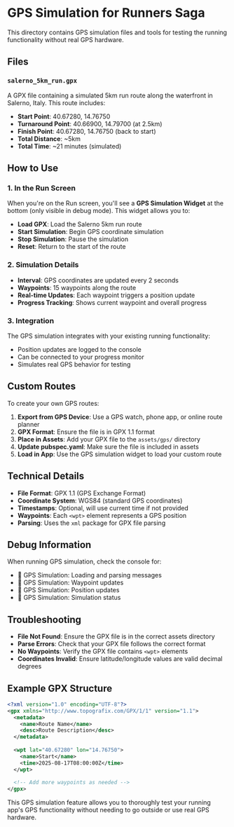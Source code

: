 # GPS Simulation for Runners Saga

This directory contains GPS simulation files and tools for testing the running functionality without real GPS hardware.

## Files

### `salerno_5km_run.gpx`
A GPX file containing a simulated 5km run route along the waterfront in Salerno, Italy. This route includes:
- **Start Point**: 40.67280, 14.76750
- **Turnaround Point**: 40.66900, 14.79700 (at 2.5km)
- **Finish Point**: 40.67280, 14.76750 (back to start)
- **Total Distance**: ~5km
- **Total Time**: ~21 minutes (simulated)

## How to Use

### 1. In the Run Screen
When you're on the Run screen, you'll see a **GPS Simulation Widget** at the bottom (only visible in debug mode). This widget allows you to:

- **Load GPX**: Load the Salerno 5km run route
- **Start Simulation**: Begin GPS coordinate simulation
- **Stop Simulation**: Pause the simulation
- **Reset**: Return to the start of the route

### 2. Simulation Details
- **Interval**: GPS coordinates are updated every 2 seconds
- **Waypoints**: 15 waypoints along the route
- **Real-time Updates**: Each waypoint triggers a position update
- **Progress Tracking**: Shows current waypoint and overall progress

### 3. Integration
The GPS simulation integrates with your existing running functionality:
- Position updates are logged to the console
- Can be connected to your progress monitor
- Simulates real GPS behavior for testing

## Custom Routes

To create your own GPS routes:

1. **Export from GPS Device**: Use a GPS watch, phone app, or online route planner
2. **GPX Format**: Ensure the file is in GPX 1.1 format
3. **Place in Assets**: Add your GPX file to the `assets/gps/` directory
4. **Update pubspec.yaml**: Make sure the file is included in assets
5. **Load in App**: Use the GPS simulation widget to load your custom route

## Technical Details

- **File Format**: GPX 1.1 (GPS Exchange Format)
- **Coordinate System**: WGS84 (standard GPS coordinates)
- **Timestamps**: Optional, will use current time if not provided
- **Waypoints**: Each `<wpt>` element represents a GPS position
- **Parsing**: Uses the `xml` package for GPX file parsing

## Debug Information

When running GPS simulation, check the console for:
- 🎯 GPS Simulation: Loading and parsing messages
- 🎯 GPS Simulation: Waypoint updates
- 🎯 GPS Simulation: Position updates
- 🎯 GPS Simulation: Simulation status

## Troubleshooting

- **File Not Found**: Ensure the GPX file is in the correct assets directory
- **Parse Errors**: Check that your GPX file follows the correct format
- **No Waypoints**: Verify the GPX file contains `<wpt>` elements
- **Coordinates Invalid**: Ensure latitude/longitude values are valid decimal degrees

## Example GPX Structure

```xml
<?xml version="1.0" encoding="UTF-8"?>
<gpx xmlns="http://www.topografix.com/GPX/1/1" version="1.1">
  <metadata>
    <name>Route Name</name>
    <desc>Route Description</desc>
  </metadata>
  
  <wpt lat="40.67280" lon="14.76750">
    <name>Start</name>
    <time>2025-08-17T08:00:00Z</time>
  </wpt>
  
  <!-- Add more waypoints as needed -->
</gpx>
```

This GPS simulation feature allows you to thoroughly test your running app's GPS functionality without needing to go outside or use real GPS hardware.










